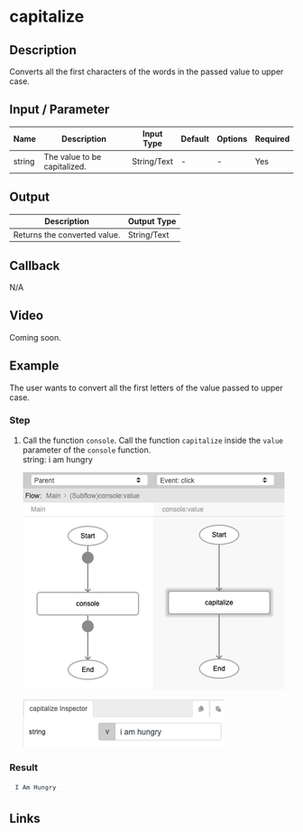 ﻿# capitalize

## Description

Converts all the first characters of the words in the passed value to upper case.

## Input / Parameter

| Name | Description | Input Type | Default | Options | Required |
| ------ | ------ | ------ | ------ | ------ | ------ |
| string | The value to be capitalized. | String/Text | - | - | Yes |

## Output

| Description | Output Type |
| ------ | ------ |
| Returns the converted value. | String/Text |

## Callback

N/A

## Video

Coming soon.

## Example

The user wants to convert all the first letters of the value passed to upper case.<br />

### Step

1. Call the function `console`. Call the function `capitalize` inside the `value` parameter of the `console` function.
   <br />
    string: i am hungry<br />

   ![](../capitalize/capitalize-step-1.png?raw=true)

   ![](../capitalize/capitalize-step-2.png?raw=true)

### Result

![](../capitalize/capitalize-result-1.png)

## Links